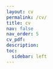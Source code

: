 ```yaml
---
layout: cv
permalink: /cv/
title: cv
nav: false
nav_order: 5
cv_pdf: 
description:
toc:
  sidebar: left
---
```


